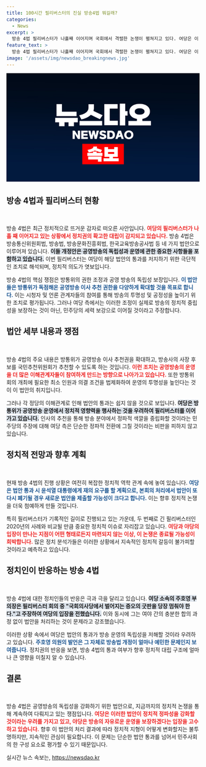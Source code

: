 ```yaml
---
title: 100시간 필리버스터의 진실 방송4법 뭐길래?
categories:
  - News
excerpt: >
  방송 4법 필리버스터가 나흘째 이어지며 국회에서 격렬한 논쟁이 펼쳐지고 있다. 여당은 이 법안을 저지하기 위해 밤샘토론을 벌이며 여야의 갈등이 깊어지고 있는 현 상황을 놓치지 마세요!
feature_text: >
  방송 4법 필리버스터가 나흘째 이어지며 국회에서 격렬한 논쟁이 펼쳐지고 있다. 여당은 이 법안을 저지하기 위해 밤샘토론을 벌이며 여야의 갈등이 깊어지고 있는 현 상황을 놓치지 마세요!
image: '/assets/img/newsdao_breakingnews.jpg'
---
```


<p><img src="/assets/img/newsdao_breakingnews.jpg" alt="koreaapp 속보" /></p>

<h2 data-ke-size="size26">방송 4법과 필리버스터 현황</h2>

<p data-ke-size="size16">&nbsp;</p>

<p>방송 4법은 최근 정치적으로 뜨거운 감자로 떠오른 사안입니다. <b><span style="color: #ee2323;">여당의 필리버스터가 나흘 째 이어지고 있는 상황에서 정치권의 확고한 대립이 감지되고 있습니다.</span></b> 방송 4법은 방송통신위원회법, 방송법, 방송문화진흥회법, 한국교육방송공사법 등 네 가지 법안으로 이루어져 있습니다. <b><span style="background-color: #21538527;">이들 개정안은 공영방송의 독립성과 운영에 관한 중요한 사항들을 포함하고 있습니다.</span></b> 이번 필리버스터는 여당이 해당 법안의 통과를 저지하기 위한 극단적인 조치로 해석되며, 정치적 의도가 엿보입니다.</p>

<p>방송 4법의 핵심 쟁점은 방통위의 권한 조정과 공영 방송의 독립성 보장입니다. <b><span style="color: #1a5490;">이 법안들은 방통위가 독점해온 공영방송 이사 추천 권한을 다양하게 확대할 것을 목표로 합니다.</span></b> 이는 시청자 및 언론 관계자들의 참여를 통해 방송의 투명성 및 공정성을 높이기 위한 조치로 평가됩니다. 그러나 여당 측에서는 이러한 조정이 실제로 방송의 정치적 중립성을 보장하는 것이 아닌, 민주당의 세력 보강으로 이어질 것이라고 주장합니다.</p>

<h2 data-ke-size="size26">법안 세부 내용과 쟁점</h2>

<p data-ke-size="size16">&nbsp;</p>

<p>방송 4법의 주요 내용은 방통위가 공영방송 이사 추천권을 확대하고, 방송사의 사장 후보를 국민추천위원회가 추천할 수 있도록 하는 것입니다. <b><span style="color: #ee2323;">이런 조치는 공영방송의 운영을 더 많은 이해관계자들이 참여하게 만드는 방향으로 나아가고 있습니다.</span></b> 또한 방통위 회의 개최에 필요한 최소 인원과 의결 조건을 법제화하여 운영의 투명성을 높인다는 것이 이 법안의 취지입니다. </p>

<p>그러나 각 정당의 이해관계로 인해 법안의 통과는 쉽지 않을 것으로 보입니다. <b><span style="background-color: #21538527;">여당은 방통위가 공영방송 운영에서 정치적 영향력을 행사하는 것을 우려하여 필리버스터를 이어가고 있습니다.</span></b> 인사의 추천을 통해 방송 분야에서 정파적 색깔을 중립화할 것이라는 민주당의 주장에 대해 여당 측은 단순한 정파적 전환에 그칠 것이라는 비판을 피하지 않고 있습니다.</p>

<h2 data-ke-size="size26">정치적 전망과 향후 계획</h2>

<p data-ke-size="size16">&nbsp;</p>

<p>현재 방송 4법의 진행 상황은 여전히 복잡한 정치적 역학 관계 속에 놓여 있습니다. <b><span style="color: #1a5490;">여당은 법안 통과 시 윤석열 대통령에게 재의 요구를 할 계획으로, 본회의 처리에서 법안이 또 다시 폐기될 경우 새로운 법안을 제출할 가능성이 크다고 합니다.</span></b> 이는 향후 정치적 논쟁을 더욱 첨예하게 만들 것입니다.</p>

<p>특히 필리버스터가 기록적인 길이로 진행되고 있는 가운데, 두 번째로 긴 필리버스터인 2020년의 사례와 비교될 만큼 중요한 정치적 이슈로 자리잡고 있습니다. <b><span style="color: #ee2323;">여당과 야당의 입장이 만나는 지점이 어떤 형태로든지 마련되지 않는 이상, 이 논쟁은 종료될 가능성이 희박합니다.</span></b> 많은 정치 분석가들은 이러한 상황에서 지속적인 정치적 갈등이 불가피할 것이라고 예측하고 있습니다.</p>

<h2 data-ke-size="size26">정치인이 반응하는 방송 4법</h2>

<p data-ke-size="size16">&nbsp;</p>

<p>방송 4법에 대한 정치인들의 반응은 극과 극을 달리고 있습니다. <b><span style="background-color: #21538527;">여당 소속의 주호영 부의장은 필리버스터 회의 중 "국회의사당에서 벌어지는 증오의 굿판을 당장 멈춰야 한다."고 주장하여 여당의 입장을 전했습니다.</span></b> 이와 동시에 그는 여야 간의 충분한 합의 과정 없이 법안을 처리하는 것이 문제라고 강조했습니다.</p>

<p>이러한 상황 속에서 여당은 법안의 통과가 방송 운영의 독립성을 저해할 것이라 우려하고 있습니다. <b><span style="color: #1a5490;">주호영 의원의 발언은 그 자체로 방송법 개정이 얼마나 예민한 문제인지 보여줍니다.</span></b> 정치권의 반응을 보면, 방송 4법의 통과 여부가 향후 정치적 대립 구조에 얼마나 큰 영향을 미칠지 알 수 있습니다.</p>

<h2 data-ke-size="size26">결론</h2>

<p data-ke-size="size16">&nbsp;</p>

<p>방송 4법은 공영방송의 독립성을 강화하기 위한 법안으로, 지금까지의 정치적 논쟁을 통해 계속하여 다뤄지고 있는 쟁점입니다. <b><span style="color: #ee2323;">여당은 이러한 법안이 정치적 정파성을 강화할 것이라는 우려를 가지고 있고, 야당은 방송의 자유로운 운영을 보장하겠다는 입장을 고수하고 있습니다.</span></b> 향후 이 법안의 처리 결과에 따라 정치적 지형이 어떻게 변화할지는 불투명하지만, 지속적인 관심이 필요합니다. 이 문제는 단순한 법안 통과를 넘어서 민주사회의 한 구성 요소로 평가할 수 있기 때문입니다.</p>
실시간 뉴스 속보는, <a href="https://newsdao.kr" rel="dofollow">https://newsdao.kr</a>



